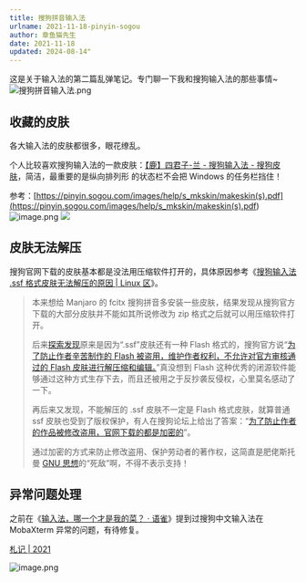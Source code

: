 ```yaml
---
title: 搜狗拼音输入法
urlname: 2021-11-18-pinyin-sogou
author: 章鱼猫先生
date: 2021-11-18
updated: 2024-08-14"
---
```


这是关于输入法的第二篇乱弹笔记。专门聊一下我和搜狗输入法的那些事情~    
![搜狗拼音输入法.png](https://shub.weiyan.tech/yuque/elog-notebook-img/FgzbAuzkS4vpjdfgkVnYQOP4eaEe.png)

## 收藏的皮肤

各大输入法的皮肤都很多，眼花缭乱。

个人比较喜欢搜狗输入法的一款皮肤：[【鹿】四君子-兰 - 搜狗输入法 - 搜狗皮肤](https://pinyin.sogou.com/skins/detail/view/info/572400)，简洁，最重要的是纵向排列形 的状态栏不会把 Windows 的任务栏挡住！

参考：[https://pinyin.sogou.com/images/help/s_mkskin/makeskin(s).pdf](<https://pinyin.sogou.com/images/help/s_mkskin/makeskin(s).pdf>)      
![image.png](https://shub.weiyan.tech/yuque/elog-notebook-img/FgRemRjcu9D3Th3yX0WllRBBAv1L.png)
![](https://shub.weiyan.tech/yuque/elog-notebook-img/FiGsKAnk4g1awYIMj6WdVD9eQ4fW.png)

## 皮肤无法解压

搜狗官网下载的皮肤基本都是没法用压缩软件打开的，具体原因参考《[搜狗输入法 .ssf 格式皮肤无法解压的原因 | Linux 区](https://linux.zone/5616/comment-page-1#comment-12770)》。

> 本来想给 Manjaro 的 fcitx 搜狗拼音多安装一些皮肤，结果发现从搜狗官方下载的大部分皮肤并不能如其所说修改为 zip 格式之后就可以用压缩软件打开。
>
> 后来[探索发现](http://pinyin.sogou.com/bbs/forum.php?mod=viewthread&tid=729709&highlight=ssf)原来是因为“.ssf”皮肤还有一种 Flash 格式的，搜狗官方说“[为了防止作者辛苦制作的 Flash 被盗用，维护作者权利，不允许对官方审核通过的 Flash 皮肤进行解压缩和编辑。](https://pinyin.sogou.com/open/faq.php?id=85)”真没想到 Flash 这种优秀的闭源软件能够通过这种方式生存下去，而且还被用之于反抄袭反侵权，心里莫名感动了一下。
>
> 再后来又发现，不能解压的 .ssf 皮肤不一定是 Flash 格式皮肤，就算普通 ssf 皮肤也受到了版权保护，有人在搜狗论坛上给出了答案：“[为了防止作者的作品被修改盗用，官网下载的都是加密的](http://pinyin.sogou.com/bbs/forum.php?mod=viewthread&tid=2712039&extra=page%3D2)”。
>
> 通过加密的方式来防止修改盗用、保护劳动者的著作权，这简直是肥佬斯托曼 [GNU 思想](https://www.linux.zone/archives/6211)的“死敌”啊，不得不表示支持！

## 异常问题处理

之前在《[输入法，哪一个才是我的菜？ · 语雀](https://www.yuque.com/shenweiyan/mind/input)》提到过搜狗中文输入法在 MobaXterm 异常的问题，有待修复。

[札记 | 2021](https://www.yuque.com/shenweiyan/wow/srqyqv?view=doc_embed&inner=comment-21750872)

![image.png](https://shub.weiyan.tech/yuque/elog-notebook-img/FjpghqJs-16Udl2XmpLT87Vs0g0m.png)
